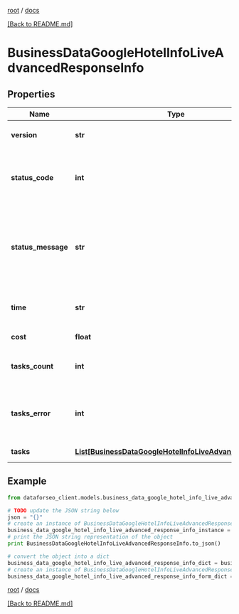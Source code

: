[root](./../ "root") / [docs](./ "docs")

[[Back to README.md]](./../README.md "[Back to README.md]")

# BusinessDataGoogleHotelInfoLiveAdvancedResponseInfo

## Properties

Name | Type | Description | Notes
------------ | ------------- | ------------- | -------------
**version** | **str** | the current version of the API | [optional]
**status_code** | **int** | general status code you can find the full list of the response codes here | [optional]
**status_message** | **str** | general informational message you can find the full list of general informational messages here | [optional]
**time** | **str** | total execution time, seconds | [optional]
**cost** | **float** | total tasks cost, USD | [optional]
**tasks_count** | **int** | the number of tasks in the tasks array | [optional]
**tasks_error** | **int** | the number of tasks in the tasks array returned with an error | [optional]
**tasks** | [**List[BusinessDataGoogleHotelInfoLiveAdvancedTaskInfo]**](BusinessDataGoogleHotelInfoLiveAdvancedTaskInfo.md) | array of tasks | [optional]

## Example

```python
from dataforseo_client.models.business_data_google_hotel_info_live_advanced_response_info import BusinessDataGoogleHotelInfoLiveAdvancedResponseInfo

# TODO update the JSON string below
json = "{}"
# create an instance of BusinessDataGoogleHotelInfoLiveAdvancedResponseInfo from a JSON string
business_data_google_hotel_info_live_advanced_response_info_instance = BusinessDataGoogleHotelInfoLiveAdvancedResponseInfo.from_json(json)
# print the JSON string representation of the object
print BusinessDataGoogleHotelInfoLiveAdvancedResponseInfo.to_json()

# convert the object into a dict
business_data_google_hotel_info_live_advanced_response_info_dict = business_data_google_hotel_info_live_advanced_response_info_instance.to_dict()
# create an instance of BusinessDataGoogleHotelInfoLiveAdvancedResponseInfo from a dict
business_data_google_hotel_info_live_advanced_response_info_form_dict = business_data_google_hotel_info_live_advanced_response_info.from_dict(business_data_google_hotel_info_live_advanced_response_info_dict)
```

  

[root](./../ "root") / [docs](./ "docs")

[[Back to README.md]](./../README.md "[Back to README.md]")